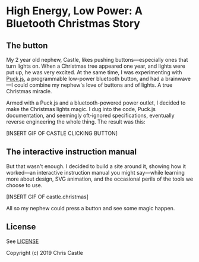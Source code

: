 # High Energy, Low Power: A Bluetooth Christmas Story

## The button

My 2 year old nephew, Castle, likes pushing buttons—especially ones that turn lights on. When a Christmas tree appeared one year, and lights were put up, he was very excited. At the same time, I was experimenting with [Puck.js](https://www.puck-js.com), a programmable low-power bluetooth button, and had a brainwave—I could combine my nephew's love of buttons and of lights. A true Christmas miracle.

Armed with a Puck.js and a bluetooth-powered power outlet, I decided to make the Christmas lights magic. I dug into the code, Puck.js documentation, and seemingly oft-ignored specifications, eventually reverse engineering the whole thing. The result was this:

[INSERT GIF OF CASTLE CLICKING BUTTON]

## The interactive instruction manual

But that wasn't enough. I decided to build a site around it, showing how it worked—an interactive instruction manual you might say—while learning more about design, SVG animation, and the occasional perils of the tools we choose to use.

[INSERT GIF OF castle.christmas]

All so my nephew could press a button and see some magic happen.

## License

See [LICENSE](LICENSE)

Copyright (c) 2019 Chris Castle

